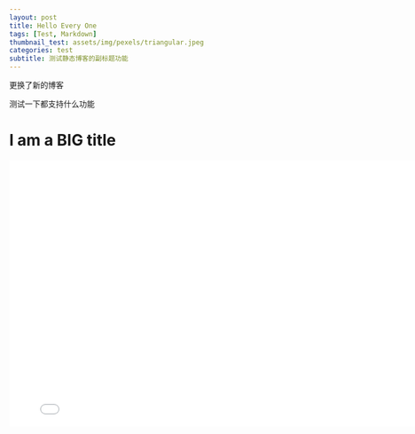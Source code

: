```yaml
---
layout: post
title: Hello Every One
tags: [Test, Markdown]
thumbnail_test: assets/img/pexels/triangular.jpeg
categories: test
subtitle: 测试静态博客的副标题功能
---
```


更换了新的博客

测试一下都支持什么功能

# I am a BIG title



<iframe src="//player.bilibili.com/player.html?aid=21552408&cid=35492549&page=1" scrolling="no" border="0" frameborder="no" framespacing="0" allowfullscreen="true" width="800px" height="480px"> </iframe>

